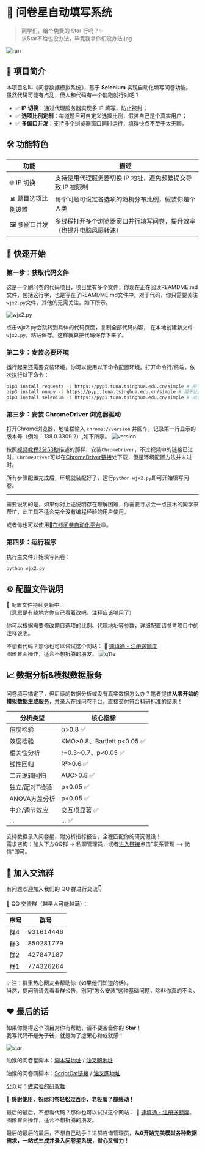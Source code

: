 # 🌟 问卷星自动填写系统

> 同学们，给个免费的 Star 行吗？✨  
> 求Star不给也没办法，毕竟我拿你们没办法.jpg

![run](./assets/run.gif)

## 🧾 项目简介  

本项目名叫《问卷数据模拟系统》，基于 **Selenium** 实现自动化填写问卷功能。  
虽然代码可能有点乱，但人和代码有一个能跑就行对吧？

- ✅ **IP 切换**：通过代理服务器实现多 IP 填写，防止被封；
- ✅ **选项比例定制**：每道题目可自定义选择比例，假装自己是个真实用户；
- ✅ **多窗口并发**：支持多个浏览器窗口同时运行，填得快点不至于太无聊。

## 🛠️ 功能特色  

| 功能               | 描述                                                                 |
| ------------------ | -------------------------------------------------------------------- |
| 🌐 IP 切换          | 支持使用代理服务器切换 IP 地址，避免频繁提交导致 IP 被限制           |
| 📊 题目选项比例设置 | 每个问题可设定各选项的随机分布比例，假装你是个人类                   |
| 🖼️ 多窗口并发       | 多线程打开多个浏览器窗口并行填写问卷，提升效率（也提升电脑风扇转速） |

## 🚀 快速开始


### 第一步：获取代码文件
这是一个刷问卷的代码项目，项目里有多个文件，你现在正在阅读REAMDME.md文件，包括这行字，也是写在了REAMDME.md文件中。对于代码，你只需要关注`wjx2.py`文件，其他的无需关注。如下所示。

![wjx2.py](./assets/wjx2.png)

点击wjx2.py会跳转到具体的代码页面，复制全部代码内容， 在本地创建新文件 `wjx2.py`，粘贴保存。这样就算把代码保存下来了。


### 第二步：安装必要环境

运行起来还需要安装环境，你可以使用以下命令配置环境。打开命令行/终端，依次执行以下命令：

```bash
pip3 install requests -i https://pypi.tuna.tsinghua.edu.cn/simple # 用于网络请求
pip3 install numpy -i https://pypi.tuna.tsinghua.edu.cn/simple # 用于比例计算
pip3 install selenium -i https://pypi.tuna.tsinghua.edu.cn/simple # 浏览器自动化核心
```

### 第三步：安装 ChromeDriver 浏览器驱动

打开Chrome浏览器，地址栏输入 `chrome://version` 并回车，记录第一行显示的版本号（例如：138.0.3309.2）,如下所示。
![version](./assets/version.png)

按照[视频教程3分53秒](https://www.bilibili.com/video/BV1SL411o7ym?t=232.8)描述的那样，安装`ChromeDriver`，不过视频中的链接已过时，`ChromeDriver`可以在[ChromeDriver链接](https://googlechromelabs.github.io/chrome-for-testing/)处下载，但是环境配置方法并未过时。

所有步骤配置完成后，环境就装配好了，运行`python wjx2.py`即可开始填写问卷。

---
需要说明的是，如果你对上述说明存在理解困难，你需要寻求会一点技术的同学来帮忙，此工具不适合完全没有编程经验的用户使用。

或者你也可以使用🔗[在线问卷自动化平台](http://sugarblack.top)😊。

### 第四步：运行程序

执行主文件开始填写问卷：

```bash
python wjx2.py
```

## ⚙️ 配置文件说明  

🔧 配置文件持续更新中...  
（意思是有些地方你自己看着改吧，注释应该够用了）

你可以根据需要修改题目选项的比例、代理地址等参数，详细配置请参考项目中的注释说明。

不想看代码？那你也可以试试这个网站：
🔗 [速填通 - 注册送额度](http://sugarblack.top)  
图形界面操作，适合不想折腾的朋友。
![q11e](./assets/q11e.gif)


## 📈 数据分析&模拟数据服务

问卷填写搞定了，但后续的数据分析或没有真实数据怎么办？笔者提供**从零开始的模拟数据生成服务**，并录入在线问卷平台，直接交付符合科研标准的结果！

| 分析类型       | 核心指标                   |
| -------------- | -------------------------- |
| 信度检验       | α>0.8 ✅                    |
| 效度检验       | KMO>0.8、Bartlett p<0.05 ✅ |
| 相关性分析     | r=0.3~0.7、p<0.05 ✅        |
| 线性回归       | R²>0.6 ✅                   |
| 二元逻辑回归   | AUC>0.8 ✅                  |
| 独立/配对T检验 | p<0.05 ✅                   |
| ANOVA方差分析  | p<0.05 ✅                   |
| 中介/调节效应  | 交互项显著 ✅               |
| ...            | ... ✅                      |

支持数据录入问卷星，附分析指标报告，全程匹配你的研究假设！  
需求咨询：加入下方QQ群 → 私聊管理员，或者[进入链接](http://sugarblack.top/#/home/about)点击"联系管理 --> 微信"即可。


## 💬 加入交流群  

有问题欢迎加入我们的 QQ 群进行交流👇

👥 QQ 交流群（越早人可能越满）：

| 序号 | 群号      |
| ---- | --------- |
| 群4  | 931614446 |
| 群3  | 850281779 |
| 群2  | 427847187 |
| 群1  | 774326264 |

💡 注：群里热心网友会帮助你（如果他们知道的话）。  
当然，提问前请先看看群公告，别问“怎么安装”这种基础问题，除非你真的不会。

## ❤️ 最后的话  

如果你觉得这个项目对你有帮助，请不要吝啬你的 **Star**！  
我写代码~~不是为了钱~~，就是为了虚荣心和成就感！

![star](./assets/star.gif)

油猴的问卷星脚本：[脚本猫地址](https://scriptcat.org/zh-CN/script-show-page/2833) / [油叉网地址](https://greasyfork.org/zh-CN/scripts/466722-%E9%97%AE%E5%8D%B7%E6%98%9F%E8%84%9A%E6%9C%AC)

油猴的问卷网脚本：[ScriptCat链接](https://scriptcat.org/zh-CN/script-show-page/3471) / [油叉网地址](https://greasyfork.org/zh-CN/scripts/536949-q11e-wjw)

公众号：[做实验的研究牲](https://mp.weixin.qq.com/s/iluh6THakUs8ygbphwVJ1Q)

🎉 **感谢使用，祝你问卷轻松过百份，老板看了都感动！**

最后的最后，不想看代码？那你也可以试试这个网站：
🔗 [速填通 - 注册送额度](http://sugarblack.top)。图形界面操作，适合不想折腾的朋友。

最后的最后的最后，不想自己动手？进群咨询管理员，**从0开始完美模拟各种数据需求，一站式生成并录入问卷星系统，省心又省力！**
